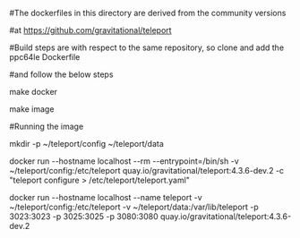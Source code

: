#The dockerfiles in this directory are derived from the community versions

#at https://github.com/gravitational/teleport


#Build steps are with respect to the same repository, so clone and add the ppc64le Dockerfile

#and follow the below steps

make docker

make image


#Running the image

mkdir -p ~/teleport/config ~/teleport/data

docker run --hostname localhost --rm   --entrypoint=/bin/sh   -v ~/teleport/config:/etc/teleport   quay.io/gravitational/teleport:4.3.6-dev.2 -c "teleport configure > /etc/teleport/teleport.yaml"

docker run --hostname localhost --name teleport   -v ~/teleport/config:/etc/teleport   -v ~/teleport/data:/var/lib/teleport   -p 3023:3023 -p 3025:3025 -p 3080:3080    quay.io/gravitational/teleport:4.3.6-dev.2
